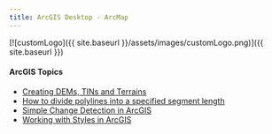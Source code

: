 ```yaml
---
title: ArcGIS Desktop - ArcMap
---
```


[![customLogo]({{ site.baseurl }}/assets/images/customLogo.png)]({{ site.baseurl }})

#### ArcGIS Topics

- [Creating DEMs, TINs and Terrains]({{site.baseurl}}/resources/how-to-guides/use-specific-software/arcgis-desktop---arcmap/creating-dems-tins-and-terrains)
- [How to divide polylines into a specified segment length]({{site.baseurl}}/resources/how-to-guides/use-specific-software/arcgis-desktop---arcmap/how-to-divide-polylines-into-a-specified-segment-length)
- [Simple Change Detection in ArcGIS]({{site.baseurl}}/resources/how-to-guides/use-specific-software/arcgis-desktop---arcmap/simple-change-detection-in-arcgis)
- [Working with Styles in ArcGIS]({{site.baseurl}}/resources/how-to-guides/use-specific-software/arcgis-desktop---arcmap/working-with-styles-in-arcgis)

